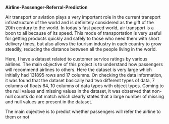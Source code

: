 <B>Airline-Passenger-Referral-Prediction</b>

<P>
Air transport or aviation plays a very important role in the current transport infrastructure of the world and is definitely considered as the gift of the 20th century to the world. In today's fast paced world, air transport is a boon to all because of its speed. This mode of transportation is very useful for getting products quickly and safely to those who need them with short delivery times, but also allows the tourism industry in each country to grow steadily, reducing the distance between all the people living in the world.

Here, I have a dataset related to customer service ratings by various airlines. The main objective of this project is to understand how passengers will recommend airlines to others. Here the dataset is very large which initially had 131895 rows and 17 columns. On checking the data information, it was found that the dataset basically had two different types of data, 7 columns of floats 64, 10 columns of data types with object types. Coming to the null values ​​and missing values ​​in the dataset, it was observed that non-null counts do not match which clearly states that a large number of missing and null values ​​are present in the dataset.

The main objective is to predict whether passengers will refer the airline to them or not
</P>
